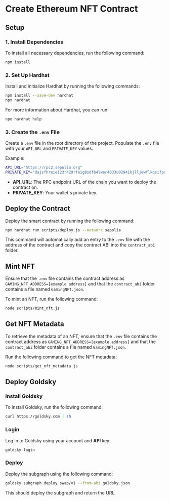
# Create Ethereum NFT Contract

## Setup

### 1. Install Dependencies
To install all necessary dependencies, run the following command:

```bash
npm install
```

### 2. Set Up Hardhat
Install and initialize Hardhat by running the following commands:

```bash
npm install --save-dev hardhat
npx hardhat
```

For more information about Hardhat, you can run:

```bash
npx hardhat help
```

### 3. Create the `.env` File
Create a `.env` file in the root directory of the project. Populate the `.env` file with your `API_URL` and `PRIVATE_KEY` values.

Example:

```bash
API_URL="https://rpc2.sepolia.org"
PRIVATE_KEY="dajsfhreie123r429rfeig8sdfb4lwer4033u02941kjlljewflkqsifpqwoe234"
```

- **API_URL**: The RPC endpoint URL of the chain you want to deploy the contract on.
- **PRIVATE_KEY**: Your wallet's private key.

## Deploy the Contract

Deploy the smart contract by running the following command:

```bash
npx hardhat run scripts/deploy.js --network sepolia
```

This command will automatically add an entry to the `.env` file with the address of the contract and copy the contract ABI into the `contract_abi` folder.

## Mint NFT

Ensure that the `.env` file contains the contract address as `GAMING_NFT_ADDRESS=[example address]` and that the `contract_abi` folder contains a file named `GamingNFT.json`.

To mint an NFT, run the following command:

```bash
node scripts/mint_nft.js
```

## Get NFT Metadata

To retrieve the metadata of an NFT, ensure that the `.env` file contains the contract address as `GAMING_NFT_ADDRESS=[example address]` and that the `contract_abi` folder contains a file named `GamingNFT.json`.

Run the following command to get the NFT metadata:

```bash
node scripts/get_nft_metadata.js
```

## Deploy Goldsky

### Install Goldsky
To install Goldsky, run the following command:

```bash
curl https://goldsky.com | sh
```

### Login
Log in to Goldsky using your account and **API** key:

```bash
goldsky login
```

### Deploy
Deploy the subgraph using the following command:

```bash
goldsky subgraph deploy swap/v1 --from-abi goldsky.json
```

This should deploy the subgraph and return the URL.

